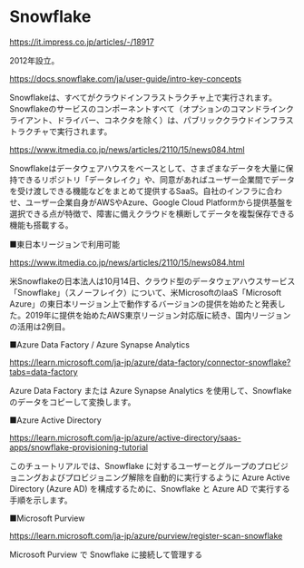 # Snowflake

https://it.impress.co.jp/articles/-/18917

2012年設立。


https://docs.snowflake.com/ja/user-guide/intro-key-concepts

Snowflakeは、すべてがクラウドインフラストラクチャ上で実行されます。Snowflakeのサービスのコンポーネントすべて（オプションのコマンドラインクライアント、ドライバー、コネクタを除く）は、パブリッククラウドインフラストラクチャで実行されます。


https://www.itmedia.co.jp/news/articles/2110/15/news084.html


Snowflakeはデータウェアハウスをベースとして、さまざまなデータを大量に保持できるリポジトリ「データレイク」や、同意があればユーザー企業間でデータを受け渡しできる機能などをまとめて提供するSaaS。自社のインフラに合わせ、ユーザー企業自身がAWSやAzure、Google Cloud Platformから提供基盤を選択できる点が特徴で、障害に備えクラウドを横断してデータを複製保存できる機能も搭載する。

■東日本リージョンで利用可能

https://www.itmedia.co.jp/news/articles/2110/15/news084.html

米Snowflakeの日本法人は10月14日、クラウド型のデータウェアハウスサービス「Snowflake」（スノーフレイク）について、米MicrosoftのIaaS「Microsoft Azure」の東日本リージョン上で動作するバージョンの提供を始めたと発表した。2019年に提供を始めたAWS東京リージョン対応版に続き、国内リージョンの活用は2例目。


■Azure Data Factory / Azure Synapse Analytics

https://learn.microsoft.com/ja-jp/azure/data-factory/connector-snowflake?tabs=data-factory

Azure Data Factory または Azure Synapse Analytics を使用して、Snowflake のデータをコピーして変換します。

■Azure Active Directory

https://learn.microsoft.com/ja-jp/azure/active-directory/saas-apps/snowflake-provisioning-tutorial

このチュートリアルでは、Snowflake に対するユーザーとグループのプロビジョニングおよびプロビジョニング解除を自動的に実行するように Azure Active Directory (Azure AD) を構成するために、Snowflake と Azure AD で実行する手順を示します。

■Microsoft Purview

https://learn.microsoft.com/ja-jp/azure/purview/register-scan-snowflake

Microsoft Purview で Snowflake に接続して管理する

